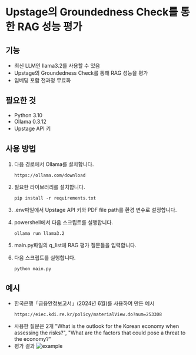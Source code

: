 # Upstage의 Groundedness Check를 통한 RAG 성능 평가

## 기능
- 최신 LLM인 llama3.2를 사용할 수 있음
- Upstage의 Groundedness Check를 통해 RAG 성능을 평가
- 임베딩 포함 전과정 무료화

## 필요한 것
- Python 3.10
- Ollama 0.3.12
- Upstage API 키

## 사용 방법
1. 다음 경로에서 Ollama를 설치합니다.
   ```
   https://ollama.com/download
   ```
2. 필요한 라이브러리를 설치합니다.
   ```
   pip install -r requirements.txt
   ```
3. .env파일에서 Upstage API 키와 PDF file path를 환경 변수로 설정합니다.
   
4. powershell에서 다음 스크립트를 실행합니다.
   ```
   ollama run llama3.2
   ```
5. main.py파일의 q_list에 RAG 평가 질문들을 입력합니다.
   
6. 다음 스크립트를 실행합니다.
   ```
   python main.py
   ```

## 예시
- 한국은행「금융안정보고서」(2024년 6월)를 사용하여 만든 예시
   ```
   https://eiec.kdi.re.kr/policy/materialView.do?num=253308
   ```
- 사용한 질문은 2개 "What is the outlook for the Korean economy when assessing the risks?", "What are the factors that could pose a threat to the economy?"
- 평가 결과
  ![example](https://github.com/user-attachments/assets/2be3c59a-b1b4-4167-8620-4ca0d736ede8)
